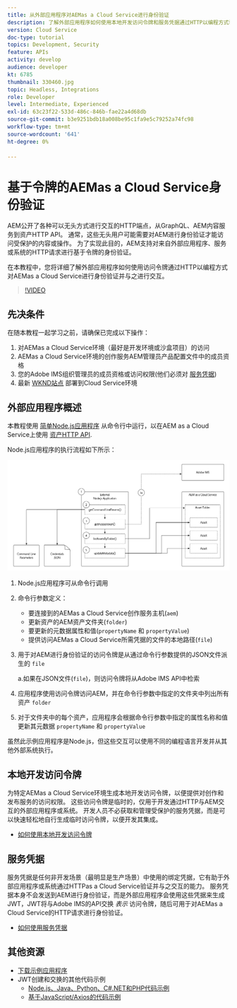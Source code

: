 ```yaml
---
title: 从外部应用程序对AEMas a Cloud Service进行身份验证
description: 了解外部应用程序如何使用本地开发访问令牌和服务凭据通过HTTP以编程方式验证AEMas a Cloud Service并与之交互。
version: Cloud Service
doc-type: tutorial
topics: Development, Security
feature: APIs
activity: develop
audience: developer
kt: 6785
thumbnail: 330460.jpg
topic: Headless, Integrations
role: Developer
level: Intermediate, Experienced
exl-id: 63c23f22-533d-486c-846b-fae22a4d68db
source-git-commit: b3e9251bdb18a008be95c1fa9e5c79252a74fc98
workflow-type: tm+mt
source-wordcount: '641'
ht-degree: 0%

---
```


# 基于令牌的AEMas a Cloud Service身份验证

AEM公开了各种可以无头方式进行交互的HTTP端点，从GraphQL、AEM内容服务到资产HTTP API。 通常，这些无头用户可能需要对AEM进行身份验证才能访问受保护的内容或操作。 为了实现此目的，AEM支持对来自外部应用程序、服务或系统的HTTP请求进行基于令牌的身份验证。

在本教程中，您将详细了解外部应用程序如何使用访问令牌通过HTTP以编程方式对AEMas a Cloud Service进行身份验证并与之进行交互。

>[!VIDEO](https://video.tv.adobe.com/v/330460?quality=12&learn=on)

## 先决条件

在随本教程一起学习之前，请确保已完成以下操作：

1. 对AEMas a Cloud Service环境（最好是开发环境或沙盒项目）的访问
1. AEMas a Cloud Service环境的创作服务AEM管理员产品配置文件中的成员资格
1. 您的Adobe IMS组织管理员的成员资格或访问权限(他们必须对 [服务凭据](./service-credentials.md))
1. 最新 [WKND站点](https://github.com/adobe/aem-guides-wknd) 部署到Cloud Service环境

## 外部应用程序概述

本教程使用 [简单Node.js应用程序](./assets/aem-guides_token-authentication-external-application.zip) 从命令行中运行，以在AEM as a Cloud Service上使用 [资产HTTP API](https://experienceleague.adobe.com/docs/experience-manager-cloud-service/assets/admin/mac-api-assets.html).

Node.js应用程序的执行流程如下所示：

![外部应用程序](./assets/overview/external-application.png)

1. Node.js应用程序可从命令行调用
1. 命令行参数定义：
   + 要连接到的AEMas a Cloud Service创作服务主机(`aem`)
   + 更新资产的AEM资产文件夹(`folder`)
   + 要更新的元数据属性和值(`propertyName` 和 `propertyValue`)
   + 提供访问AEMas a Cloud Service所需凭据的文件的本地路径(`file`)
1. 用于对AEM进行身份验证的访问令牌是从通过命令行参数提供的JSON文件派生的 `file`

   a.如果在JSON文件(`file`)，则访问令牌将从Adobe IMS API中检索
1. 应用程序使用访问令牌访问AEM，并在命令行参数中指定的文件夹中列出所有资产 `folder`
1. 对于文件夹中的每个资产，应用程序会根据命令行参数中指定的属性名称和值更新其元数据 `propertyName` 和 `propertyValue`

虽然此示例应用程序是Node.js，但这些交互可以使用不同的编程语言开发并从其他外部系统执行。

## 本地开发访问令牌

为特定AEMas a Cloud Service环境生成本地开发访问令牌，以便提供对创作和发布服务的访问权限。  这些访问令牌是临时的，仅用于开发通过HTTP与AEM交互的外部应用程序或系统。 开发人员不必获取和管理受保护的服务凭据，而是可以快速轻松地自行生成临时访问令牌，以便开发其集成。

+ [如何使用本地开发访问令牌](./local-development-access-token.md)

## 服务凭据

服务凭据是任何非开发场景（最明显是生产场景）中使用的绑定凭据，它有助于外部应用程序或系统通过HTTPas a Cloud Service验证并与之交互的能力。 服务凭据本身不会发送到AEM进行身份验证，而是外部应用程序会使用这些凭据来生成JWT，JWT将与Adobe IMS的API交换 _表示_ 访问令牌，随后可用于对AEMas a Cloud Service的HTTP请求进行身份验证。

+ [如何使用服务凭据](./service-credentials.md)

## 其他资源

+ [下载示例应用程序](./assets/aem-guides_token-authentication-external-application.zip)
+ JWT创建和交换的其他代码示例
   + [Node.js、Java、Python、C#.NET和PHP代码示例](https://developer.adobe.com/developer-console/docs/guides/authentication/JWT/samples/)
   + [基于JavaScript/Axios的代码示例](https://github.com/adobe/aemcs-api-client-lib)
